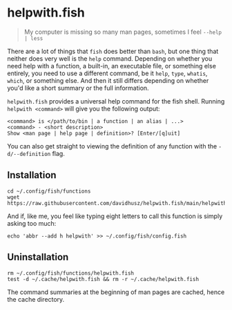 # helpwith.fish

> My computer is missing so many man pages, sometimes I feel `--help | less`

There are a lot of things that `fish` does better than `bash`, but one thing
that neither does very well is the `help` command. Depending on whether you need
help with a function, a built-in, an executable file, or something else
entirely, you need to use a different command, be it `help`, `type`, `whatis`,
`which`, or something else. And then it still differs depending on whether you'd
like a short summary or the full information.

`helpwith.fish` provides a universal help command for the fish shell. Running
`helpwith <command>` will give you the following output:

	<command> is </path/to/bin | a function | an alias | ...>
	<command> - <short description>
	Show <man page | help page | definition>? [Enter/[q]uit]

You can also get straight to viewing the definition of any function with the
`-d/--definition` flag.

## Installation

	cd ~/.config/fish/functions
	wget https://raw.githubusercontent.com/davidhusz/helpwith.fish/main/helpwith.fish

And if, like me, you feel like typing eight letters to call this function is
simply asking too much:

	echo 'abbr --add h helpwith' >> ~/.config/fish/config.fish

## Uninstallation

	rm ~/.config/fish/functions/helpwith.fish
	test -d ~/.cache/helpwith.fish && rm -r ~/.cache/helpwith.fish

The command summaries at the beginning of man pages are cached, hence the cache
directory.
